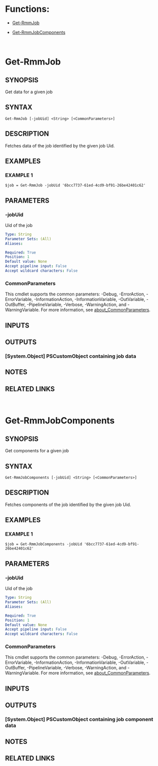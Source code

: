 # Functions:
- [Get-RmmJob](#Get-RmmJob)

 - [Get-RmmJobComponents](#Get-RmmJobComponents)



&nbsp;
&nbsp;
&nbsp;
# Get-RmmJob

## SYNOPSIS
Get data for a given job

## SYNTAX

```
Get-RmmJob [-jobUid] <String> [<CommonParameters>]
```

## DESCRIPTION
Fetches data of the job identified by the given job Uid.

## EXAMPLES

### EXAMPLE 1
```
$job = Get-RmmJob -jobUid '6bcc7737-61ed-4cd9-bf91-26be42401c62'
```

## PARAMETERS

### -jobUid
Uid of the job

```yaml
Type: String
Parameter Sets: (All)
Aliases:

Required: True
Position: 1
Default value: None
Accept pipeline input: False
Accept wildcard characters: False
```

### CommonParameters
This cmdlet supports the common parameters: -Debug, -ErrorAction, -ErrorVariable, -InformationAction, -InformationVariable, -OutVariable, -OutBuffer, -PipelineVariable, -Verbose, -WarningAction, and -WarningVariable. For more information, see [about_CommonParameters](http://go.microsoft.com/fwlink/?LinkID=113216).

## INPUTS

## OUTPUTS

### [System.Object] PSCustomObject containing job data
## NOTES

## RELATED LINKS

&nbsp;
&nbsp;
&nbsp;
# Get-RmmJobComponents

## SYNOPSIS
Get components for a given job

## SYNTAX

```
Get-RmmJobComponents [-jobUid] <String> [<CommonParameters>]
```

## DESCRIPTION
Fetches components of the job identified by the given job Uid.

## EXAMPLES

### EXAMPLE 1
```
$job = Get-RmmJobComponents -jobUid '6bcc7737-61ed-4cd9-bf91-26be42401c62'
```

## PARAMETERS

### -jobUid
Uid of the job

```yaml
Type: String
Parameter Sets: (All)
Aliases:

Required: True
Position: 1
Default value: None
Accept pipeline input: False
Accept wildcard characters: False
```

### CommonParameters
This cmdlet supports the common parameters: -Debug, -ErrorAction, -ErrorVariable, -InformationAction, -InformationVariable, -OutVariable, -OutBuffer, -PipelineVariable, -Verbose, -WarningAction, and -WarningVariable. For more information, see [about_CommonParameters](http://go.microsoft.com/fwlink/?LinkID=113216).

## INPUTS

## OUTPUTS

### [System.Object] PSCustomObject containing job component data
## NOTES

## RELATED LINKS
